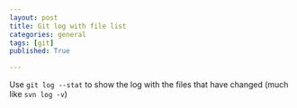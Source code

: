 ```yaml
---
layout: post
title: Git log with file list
categories: general
tags: [git]
published: True

---
```


Use `git log --stat` to show the log with the files that have changed (much like `svn log -v`)